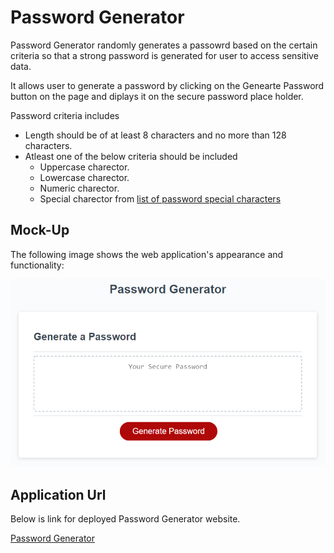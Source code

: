 # Password Generator

Password Generator randomly generates a passowrd based on the certain criteria so that a strong password is generated for user to access sensitive data.

It allows user to generate a password by clicking on the Genearte Password button on the page and diplays it on the secure password place holder.

Password criteria includes
* Length should be of at least 8 characters and no more than 128 characters.
* Atleast one of the below criteria should be included
    * Uppercase charector.
    * Lowercase charector.
    * Numeric charector.
    * Special charector from [list of password special characters](https://www.owasp.org/index.php/Password_special_characters)


## Mock-Up

The following image shows the web application's appearance and functionality:

![The Password Generator application displays a red button to "Generate Password".](Assets/images/03-javascript-homework-demo.png)


## Application Url

Below is link for deployed Password Generator website.

[Password Generator](https://evs95.github.io/Portfolio/)